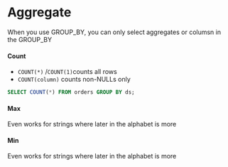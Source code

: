 # Aggregate

When you use GROUP_BY, you can only select aggregates or columsn in the GROUP_BY 

#### Count

- `COUNT(*)` /`COUNT(1)`counts all rows
- `COUNT(column)` counts non-NULLs only

```sql
SELECT COUNT(*) FROM orders GROUP BY ds;
```

#### Max

Even works for strings where later in the alphabet is more

#### Min

Even works for strings where later in the alphabet is more